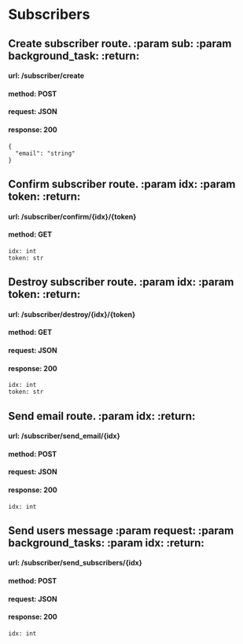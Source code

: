 # Subscribers 
## Create subscriber route. :param sub: :param background_task: :return:
#### url: /subscriber/create
#### method: POST
#### request: JSON
#### response: 200
````
{
  "email": "string"
}
````
## Confirm subscriber route. :param idx: :param token: :return:
#### url: /subscriber/confirm/{idx}/{token}
#### method: GET
````
idx: int
token: str
````
## Destroy subscriber route. :param idx: :param token: :return:
#### url: /subscriber/destroy/{idx}/{token}
#### method: GET
#### request: JSON
#### response: 200
````
idx: int
token: str
````
## Send email route. :param idx: :return:
#### url: /subscriber/send_email/{idx}
#### method: POST
#### request: JSON
#### response: 200
````
idx: int
````
## Send users message :param request: :param background_tasks: :param idx: :return:
#### url: /subscriber/send_subscribers/{idx}
#### method: POST
#### request: JSON
#### response: 200
````
idx: int
````

